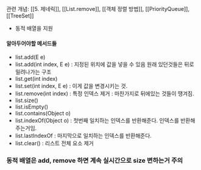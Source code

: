 
관련 개념: [[5. 제네릭]], [[List.remove]], [[객체 정렬 방법]], [[PriorityQueue]], [[TreeSet]]

- 동적 배열을 지원


#### 알아두어야할 메서드들

- list.add(E e)
- list.add(int index, E e) : 지정된 위치에 값을 넣을 수 있음 원래 있던것들은 뒤로 밀려나가는 구조
- list.get(int index)
- list.set(int index, E e) : 이게 값을 변경시키는 것. 
- list.remove(int index) : 특정 인덱스 제거  : 마찬가지로 뒤에있는 것들이 땡겨짐. 
- list.size()
- list.isEmpty()
- list.contains(Object o)
- list.indexOf(Object o) : 첫번째 일치하는 인덱스를 반환해준다. 인덱스를 반환해주는거임. 
- list.lastIndexOf : 마지막으로 일치하는 인덱스를 반환해준다.
- list.clear() : 리스트 전체 요소 제거

### 동적 배열은 add, remove 하면 계속 실시간으로 size 변하는거 주의

